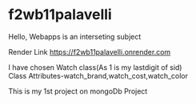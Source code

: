 # f2wb11palavelli
Hello, Webapps is an interseting subject

Render Link
https://f2wb11palavelli.onrender.com

I have chosen Watch class(As 1 is my lastdigit of sid)<br>
Class Attributes-watch_brand,watch_cost,watch_color

This is my 1st project on mongoDb Project
